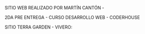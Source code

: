 SITIO WEB REALIZADO POR MARTÍN CANTÓN - 

2DA PRE ENTREGA - CURSO DESARROLLO WEB - CODERHOUSE

SITIO TERRA GARDEN - VIVERO: